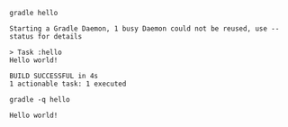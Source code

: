 
`gradle hello`

```
Starting a Gradle Daemon, 1 busy Daemon could not be reused, use --status for details

> Task :hello
Hello world!

BUILD SUCCESSFUL in 4s
1 actionable task: 1 executed
```

`gradle -q hello`

```
Hello world!
```